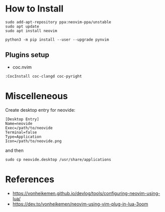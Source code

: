 # How to Install

```shell
sudo add-apt-repository ppa:neovim-ppa/unstable
sudo apt update
sudo apt install neovim

python3 -m pip install --user --upgrade pynvim
```

## Plugins setup

- coc.nvim
```
:CocInstall coc-clangd coc-pyright
```

# Miscelleneous

Create desktop entry for neovide:
```
[Desktop Entry]
Name=neovide
Exec=/path/to/neovide
Terminal=false
Type=Application
Icon=/path/to/neovide.png
```

and then
```shell
sudo cp neovide.desktop /usr/share/applications
```

# References

- https://vonheikemen.github.io/devlog/tools/configuring-neovim-using-lua/
- https://dev.to/vonheikemen/neovim-using-vim-plug-in-lua-3oom
